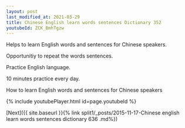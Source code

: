 ```yaml
---
layout: post
last_modified_at: 2021-03-29
title: Chinese English learn words sentences Dictionary 352 
youtubeId: ZCK_BmhTgzw
---
```

 
 
Helps to learn English words and sentences for Chinese speakers.

Opportunitiy to repeat the words sentences. 

Practice English language. 
 
10 minutes practice every day. 
 
How to learn English words and sentences for Chinese speakers 
 
{% include youtubePlayer.html id=page.youtubeId %}
 
 
[Next]({{ site.baseurl }}{% link  split1/_posts/2015-11-17-Chinese english learn words sentences dictionary 636 .md%})
 
